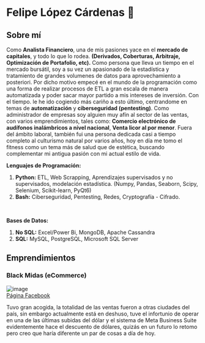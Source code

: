 # Felipe López Cárdenas 🐍

## Sobre mí

Como **Analista Financiero**, una de mis pasiones yace en el **mercado de capitales**, y todo lo que lo rodea. **(Derivados, Coberturas, Arbitraje, Optimización de Portafolio, etc).** Como persona que lleva un tiempo en el mercado bursátil, soy a su vez un apasionado de la estadística y tratamiento de grandes volumenes de datos para aprovechamiento a posteriori. Por dicho motivo empecé en el mundo de la programación como una forma de realizar procesos de ETL a gran escala de manera automatizada y poder sacar mayor partido a mis intereses de inversión. Con el tiempo. le he ido cogiendo más cariño a esto último, centrandome en temas de **automatización** y **ciberseguridad (pentesting)**. Como administrador de empresas soy alguien muy afín al sector de las ventas, con varios emprendimientos, tales como: **Comercio electrónico de audífonos inalámbricos a nivel nacional**, **Venta licor al por menor**. Fuera del ámbito laboral, también fui una persona dedicada casi a tiempo completo al culturismo natural por varios años, hoy en día me tomo el fitness como un tema más de salud que de estética, buscando complementar mi antigua pasión con mi actual estilo de vida.

**Lenguajes de Programación:** <br>
1. **Python:** ETL, Web Scrapping, Aprendizajes supervisados y no supervisados, modelación estadística. (Numpy, Pandas, Seaborn, Scipy, Selenium, Scikit-learn, PyQt6) 
2. **Bash:** Ciberseguridad, Pentesting, Redes, Cryptografía - Cifrado. 
<br>

**Bases de Datos:**
<br>
1. **No SQL:** Excel/Power Bi, MongoDB, Apache Cassandra    
2. **SQL:** MySQL, PostgreSQL, Microsoft SQL Server

## Emprendimientos

### Black Midas (eCommerce)

![image](https://github.com/user-attachments/assets/eed53641-eccc-4d49-ab2c-afb6069f06e4)
<br>
[Página Facebook](https://web.facebook.com/people/Black-Midas/100086835557408/) 

Tuvo gran acogida, la totalidad de las ventas fueron a otras ciudades del país, sin embargo actualmente está en deshuso, tuve el infortunio de operar en una de las últimas subidas del dólar y el sistema de Meta Business Suite evidentemente hace el descuento de dólares, quizás en un futuro lo retomo pero creo que haría diferente un par de cosas a día de hoy.  



<!--
Exiled616/Exiled616 is a ✨ special ✨ repository because its `README.md` (this file) appears on your GitHub profile.
You can click the Preview link to take a look at your changes.
--->
